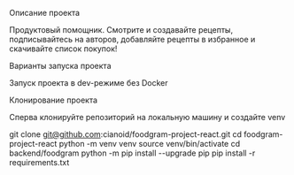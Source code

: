 Описание проекта

Продуктовый помощник. Смотрите и создавайте рецепты, подписывайтесь на авторов, добавляйте рецепты в избранное и скачивайте список покупок!

Варианты запуска проекта

Запуск проекта в dev-режиме без Docker

Клонирование проекта

Сперва клонируйте репозиторий на локальную машину и создайте venv

git clone git@github.com:cianoid/foodgram-project-react.git
cd foodgram-project-react
python -m venv venv
source venv/bin/activate
cd backend/foodgram
python -m pip install --upgrade pip
pip install -r requirements.txt
